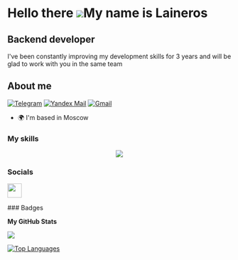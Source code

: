 Hello there ![](https://user-images.githubusercontent.com/18350557/176309783-0785949b-9127-417c-8b55-ab5a4333674e.gif)My name is Laineros
================================================================================================================================

Backend developer
-----------------

I've been constantly improving my development skills for 3 years and will be glad to work with you in the same team
## About me
[![Telegram](https://img.shields.io/badge/-Telegram-2CA5E0?style=flat&logo=telegram&logoColor=white)](https://t.me/Laineros)
[![Yandex Mail](https://img.shields.io/badge/-leolevchencko@yandex.ru-FF0000?style=flat&logo=yandex&logoColor=white)](https://mail.yandex.ru)
[![Gmail](https://img.shields.io/badge/-Gmail-EA4335?style=flat&logo=gmail&logoColor=white)](https://mail.google.com/mail/?view=cm&to=leonlevzenko@gmail.com)
* 🌍  I'm based in Moscow

### My skills

<p align="center">
  <a href="https://go-skill-icons.vercel.app/">
    <img
      src="https://go-skill-icons.vercel.app/api/icons?i=git,kubernetes,docker,c,vim"
    />
  </a>
</p>

### Socials

<p align="left"> <a href="https://www.github.com/laineros" target="_blank" rel="noreferrer"> <picture> <source media="(prefers-color-scheme: dark)" srcset="https://raw.githubusercontent.com/danielcranney/readme-generator/main/public/icons/socials/github-dark.svg" /> <source media="(prefers-color-scheme: light)" srcset="https://raw.githubusercontent.com/danielcranney/readme-generator/main/public/icons/socials/github.svg" /> <img src="https://raw.githubusercontent.com/danielcranney/readme-generator/main/public/icons/socials/github.svg" width="32" height="32" /> </picture> </a></p>
### Badges

<b>My GitHub Stats</b>

<a href="http://www.github.com/laineros"><img src="https://github-readme-streak-stats.herokuapp.com/?user=laineros&stroke=ffffff&background=1c1917&ring=0891b2&fire=0891b2&currStreakNum=ffffff&currStreakLabel=0891b2&sideNums=ffffff&sideLabels=ffffff&dates=ffffff&hide_border=true" /></a>

<a href="https://github.com/laineros" align="left"><img src="https://github-readme-stats.vercel.app/api/top-langs/?username=laineros&langs_count=10&title_color=0891b2&text_color=ffffff&icon_color=0891b2&bg_color=1c1917&hide_border=true&locale=en&custom_title=Top%20%Languages" alt="Top Languages" /></a>
